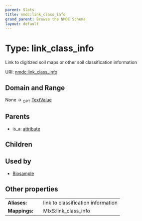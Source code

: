 ```yaml
---
parent: Slots
title: nmdc:link_class_info
grand_parent: Browse the NMDC Schema
layout: default
---
```


# Type: link_class_info


Link to digitized soil maps or other soil classification information

URI: [nmdc:link_class_info](https://microbiomedata/meta/link_class_info)

## Domain and Range

None ->  <sub>OPT</sub> [TextValue](TextValue.md)

## Parents

 *  is_a: [attribute](attribute.md)

## Children


## Used by

 * [Biosample](Biosample.md)

## Other properties

|  |  |  |
| --- | --- | --- |
| **Aliases:** | | link to classification information |
| **Mappings:** | | MIxS:link_class_info |

